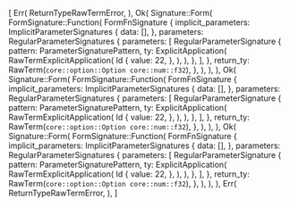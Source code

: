 [
    Err(
        ReturnTypeRawTermError,
    ),
    Ok(
        Signature::Form(
            FormSignature::Function(
                FormFnSignature {
                    implicit_parameters: ImplicitParameterSignatures {
                        data: [],
                    },
                    parameters: RegularParameterSignatures {
                        parameters: [
                            RegularParameterSignature {
                                pattern: ParameterSignaturePattern,
                                ty: ExplicitApplication(
                                    RawTermExplicitApplication(
                                        Id {
                                            value: 22,
                                        },
                                    ),
                                ),
                            },
                        ],
                    },
                    return_ty: RawTerm(`core::option::Option core::num::f32`),
                },
            ),
        ),
    ),
    Ok(
        Signature::Form(
            FormSignature::Function(
                FormFnSignature {
                    implicit_parameters: ImplicitParameterSignatures {
                        data: [],
                    },
                    parameters: RegularParameterSignatures {
                        parameters: [
                            RegularParameterSignature {
                                pattern: ParameterSignaturePattern,
                                ty: ExplicitApplication(
                                    RawTermExplicitApplication(
                                        Id {
                                            value: 22,
                                        },
                                    ),
                                ),
                            },
                        ],
                    },
                    return_ty: RawTerm(`core::option::Option core::num::f32`),
                },
            ),
        ),
    ),
    Ok(
        Signature::Form(
            FormSignature::Function(
                FormFnSignature {
                    implicit_parameters: ImplicitParameterSignatures {
                        data: [],
                    },
                    parameters: RegularParameterSignatures {
                        parameters: [
                            RegularParameterSignature {
                                pattern: ParameterSignaturePattern,
                                ty: ExplicitApplication(
                                    RawTermExplicitApplication(
                                        Id {
                                            value: 22,
                                        },
                                    ),
                                ),
                            },
                        ],
                    },
                    return_ty: RawTerm(`core::option::Option core::num::f32`),
                },
            ),
        ),
    ),
    Err(
        ReturnTypeRawTermError,
    ),
]
